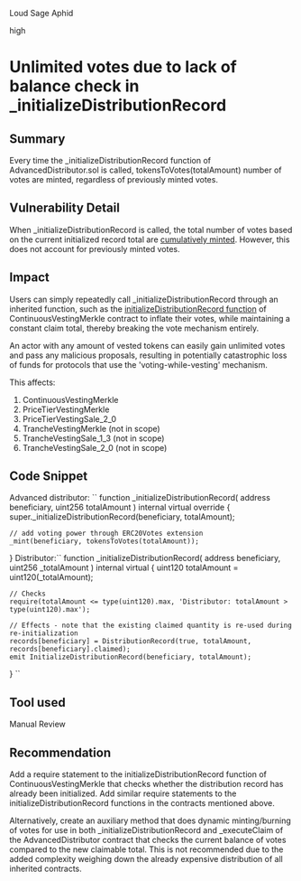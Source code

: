 Loud Sage Aphid

high

# Unlimited votes due to lack of balance check in _initializeDistributionRecord

## Summary
Every time the _initializeDistributionRecord function of AdvancedDistributor.sol is called, tokensToVotes(totalAmount) number of votes are minted, regardless of previously minted votes.

## Vulnerability Detail
When _initializeDistributionRecord is called, the total number of votes based on the current initialized record total are [cumulatively minted](https://github.com/sherlock-audit/2023-06-tokensoft/blob/main/contracts/contracts/claim/abstract/AdvancedDistributor.sol#L84). However, this does not account for previously minted votes.

## Impact
Users can simply repeatedly call _initializeDistributionRecord through an inherited function, such as the [initializeDistributionRecord function](https://github.com/sherlock-audit/2023-06-tokensoft/blob/main/contracts/contracts/claim/ContinuousVestingMerkle.sol#L43-L53) of ContinuousVestingMerkle contract to inflate their votes, while maintaining a constant claim total, thereby breaking the vote mechanism entirely.

An actor with any amount of vested tokens can easily gain unlimited votes and pass any malicious proposals, resulting in potentially catastrophic loss of funds for protocols that use the 'voting-while-vesting' mechanism.

This affects:
1. ContinuousVestingMerkle
2. PriceTierVestingMerkle
3. PriceTierVestingSale_2_0
4. TrancheVestingMerkle (not in scope)
5. TrancheVestingSale_1_3 (not in scope)
6. TrancheVestingSale_2_0 (not in scope)

## Code Snippet
Advanced distributor: ``
function _initializeDistributionRecord(
    address beneficiary,
    uint256 totalAmount
  ) internal virtual override {
    super._initializeDistributionRecord(beneficiary, totalAmount);

    // add voting power through ERC20Votes extension
    _mint(beneficiary, tokensToVotes(totalAmount));
  }
Distributor:``
function _initializeDistributionRecord(
    address beneficiary,
    uint256 _totalAmount
  ) internal virtual {
    uint120 totalAmount = uint120(_totalAmount);

    // Checks
    require(totalAmount <= type(uint120).max, 'Distributor: totalAmount > type(uint120).max');

    // Effects - note that the existing claimed quantity is re-used during re-initialization
    records[beneficiary] = DistributionRecord(true, totalAmount, records[beneficiary].claimed);
    emit InitializeDistributionRecord(beneficiary, totalAmount);
  }
``

## Tool used
Manual Review

## Recommendation
Add a require statement to the initializeDistributionRecord function of ContinuousVestingMerkle that checks whether the distribution record has already been initialized. Add similar require statements to the initializeDistributionRecord functions in the contracts mentioned above.

Alternatively, create an auxiliary method that does dynamic minting/burning of votes for use in both _initializeDistributionRecord and _executeClaim of the AdvancedDistributor contract that checks the current balance of votes compared to the new claimable total. This is not recommended due to the added complexity weighing down the already expensive distribution of all inherited contracts.